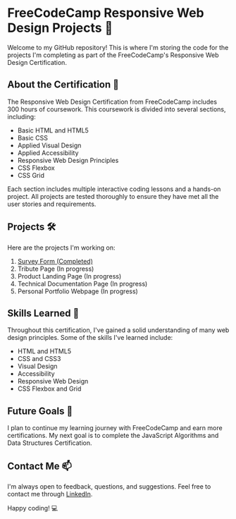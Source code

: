 # FreeCodeCamp Responsive Web Design Projects 🚀

Welcome to my GitHub repository! This is where I'm storing the code for the projects I'm completing as part of the FreeCodeCamp's Responsive Web Design Certification.

## About the Certification 📜

The Responsive Web Design Certification from FreeCodeCamp includes 300 hours of coursework. This coursework is divided into several sections, including:

- Basic HTML and HTML5
- Basic CSS
- Applied Visual Design
- Applied Accessibility
- Responsive Web Design Principles
- CSS Flexbox
- CSS Grid

Each section includes multiple interactive coding lessons and a hands-on project. All projects are tested thoroughly to ensure they have met all the user stories and requirements.

## Projects 🛠️

Here are the projects I'm working on:

1. [Survey Form (Completed)](https://github.com/Eusha425/freecodecamp-responsive-web-design/tree/main/Survey%20Form)
2. Tribute Page (In progress)
3. Product Landing Page (In progress)
4. Technical Documentation Page (In progress)
5. Personal Portfolio Webpage (In progress)

## Skills Learned 🧠

Throughout this certification, I've gained a solid understanding of many web design principles. Some of the skills I've learned include:

- HTML and HTML5
- CSS and CSS3
- Visual Design
- Accessibility
- Responsive Web Design
- CSS Flexbox and Grid

## Future Goals 🎯

I plan to continue my learning journey with FreeCodeCamp and earn more certifications. My next goal is to complete the JavaScript Algorithms and Data Structures Certification.

## Contact Me 📫

I'm always open to feedback, questions, and suggestions. Feel free to contact me through [LinkedIn](https://www.linkedin.com/in/gazi-eusha/).

Happy coding! 💻
